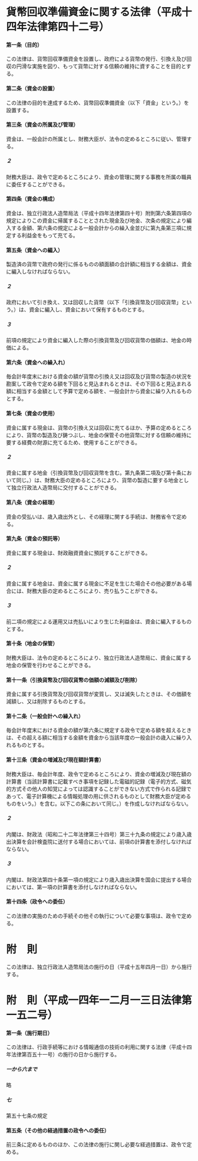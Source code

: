 # 貨幣回収準備資金に関する法律（平成十四年法律第四十二号）
#### 第一条（目的）
この法律は、貨幣回収準備資金を設置し、政府による貨幣の発行、引換え及び回収の円滑な実施を図り、もって貨幣に対する信頼の維持に資することを目的とする。
#### 第二条（資金の設置）
この法律の目的を達成するため、貨幣回収準備資金（以下「資金」という。）を設置する。
#### 第三条（資金の所属及び管理）
資金は、一般会計の所属とし、財務大臣が、法令の定めるところに従い、管理する。
##### ２
財務大臣は、政令で定めるところにより、資金の管理に関する事務を所属の職員に委任することができる。
#### 第四条（資金の構成）
資金は、独立行政法人造幣局法（平成十四年法律第四十号）附則第六条第四項の規定によりこの資金に帰属することとされた現金及び地金、次条の規定により編入する金額、第六条の規定による一般会計からの繰入金並びに第九条第三項に規定する利益金をもって充てる。
#### 第五条（資金への編入）
製造済の貨幣で政府の発行に係るものの額面額の合計額に相当する金額は、資金に編入しなければならない。
##### ２
政府において引き換え、又は回収した貨幣（以下「引換貨幣及び回収貨幣」という。）は、資金に編入し、資金において保有するものとする。
##### ３
前項の規定により資金に編入した際の引換貨幣及び回収貨幣の価額は、地金の時価による。
#### 第六条（資金への繰入れ）
毎会計年度末における資金の額が貨幣の引換え又は回収及び貨幣の製造の状況を勘案して政令で定める額を下回ると見込まれるときは、その下回ると見込まれる額に相当する金額として予算で定める額を、一般会計から資金に繰り入れるものとする。
#### 第七条（資金の使用）
資金に属する現金は、貨幣の引換え又は回収に充てるほか、予算の定めるところにより、貨幣の製造及び鋳つぶし、地金の保管その他貨幣に対する信頼の維持に要する経費の財源に充てるため、使用することができる。
##### ２
資金に属する地金（引換貨幣及び回収貨幣を含む。第九条第二項及び第十条において同じ。）は、財務大臣の定めるところにより、貨幣の製造に要する地金として独立行政法人造幣局に交付することができる。
#### 第八条（資金の経理）
資金の受払いは、歳入歳出外とし、その経理に関する手続は、財務省令で定める。
#### 第九条（資金の預託等）
資金に属する現金は、財政融資資金に預託することができる。
##### ２
資金に属する地金は、資金に属する現金に不足を生じた場合その他必要がある場合には、財務大臣の定めるところにより、売り払うことができる。
##### ３
前二項の規定による運用又は売払いにより生じた利益金は、資金に編入するものとする。
#### 第十条（地金の保管）
財務大臣は、法令の定めるところにより、独立行政法人造幣局に、資金に属する地金の保管を行わせることができる。
#### 第十一条（引換貨幣及び回収貨幣の価額の減額及び削除）
資金に属する引換貨幣及び回収貨幣が変質し、又は滅失したときは、その価額を減額し、又は削除するものとする。
#### 第十二条（一般会計への繰入れ）
毎会計年度末における資金の額が第六条に規定する政令で定める額を超えるときは、その超える額に相当する金額を資金から当該年度の一般会計の歳入に繰り入れるものとする。
#### 第十三条（資金の増減及び現在額計算書）
財務大臣は、毎会計年度、政令で定めるところにより、資金の増減及び現在額の計算書（当該計算書に記載すべき事項を記録した電磁的記録（電子的方式、磁気的方式その他人の知覚によっては認識することができない方式で作られる記録であって、電子計算機による情報処理の用に供されるものとして財務大臣が定めるものをいう。）を含む。以下この条において同じ。）を作成しなければならない。
##### ２
内閣は、財政法（昭和二十二年法律第三十四号）第三十九条の規定により歳入歳出決算を会計検査院に送付する場合においては、前項の計算書を添付しなければならない。
##### ３
内閣は、財政法第四十条第一項の規定により歳入歳出決算を国会に提出する場合においては、第一項の計算書を添付しなければならない。
#### 第十四条（政令への委任）
この法律の実施のための手続その他その執行について必要な事項は、政令で定める。
# 附　則
この法律は、独立行政法人造幣局法の施行の日（平成十五年四月一日）から施行する。
# 附　則（平成一四年一二月一三日法律第一五二号）
#### 第一条（施行期日）
この法律は、行政手続等における情報通信の技術の利用に関する法律（平成十四年法律第百五十一号）の施行の日から施行する。
##### 一から六まで
略
##### 七
第五十七条の規定
#### 第五条（その他の経過措置の政令への委任）
前三条に定めるもののほか、この法律の施行に関し必要な経過措置は、政令で定める。
